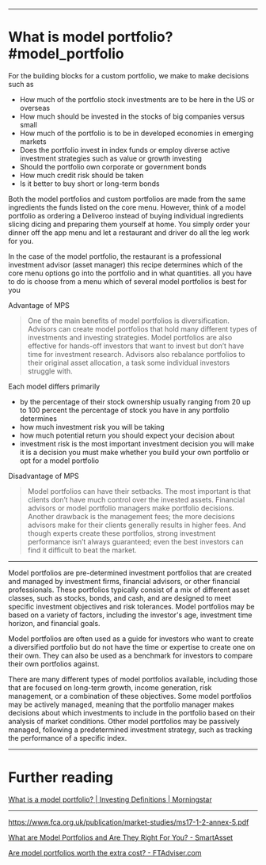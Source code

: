 
----
# What is model portfolio? #model_portfolio

For the building blocks for a custom portfolio, we make to make decisions such as
- How much of the portfolio stock investments are to be here in the US or overseas 
- How much should be invested in the stocks of big companies versus small 
- How much of the portfolio is to be in developed economies in emerging markets 
- Does the portfolio invest in index funds or employ diverse active investment strategies such as value or growth investing 
- Should the portfolio own corporate or government bonds 
- How much credit risk should be taken 
- Is it better to buy short or long-term bonds 

Both the model portfolios and custom portfolios are made from the same ingredients the funds listed on the core menu. However, think of a model portfolio as ordering a Deliveroo instead of buying individual ingredients slicing dicing and preparing them yourself at home. You simply order your dinner off the app menu and let a restaurant and driver do all the leg work for you. 

In the case of the model portfolio, the restaurant is a professional investment advisor (asset manager) this recipe determines which of the core menu options go into the portfolio and in what quantities. all you have to do is choose from a menu which of several model portfolios is best for you 

Advantage of MPS
> One of the main benefits of model portfolios is diversification. Advisors can create model portfolios that hold many different types of investments and investing strategies. Model portfolios are also effective for hands-off investors that want to invest but don’t have time for investment research. Advisors also rebalance portfolios to their original asset allocation, a task some individual investors struggle with.

Each model differs primarily 
- by the percentage of their stock ownership usually ranging from 20 up to 100 percent the percentage of stock you have in any portfolio determines 
- how much investment risk you will be taking 
- how much potential return you should expect your decision about 
- investment risk is the most important investment decision you will make it is a decision you must make whether you build your own portfolio or opt for a model portfolio

Disadvantage of MPS
> Model portfolios can have their setbacks. The most important is that clients don’t have much control over the invested assets. Financial advisors or model portfolio managers make portfolio decisions. Another drawback is the management fees; the more decisions advisors make for their clients generally results in higher fees. And though experts create these portfolios, strong investment performance isn’t always guaranteed; even the best investors can find it difficult to beat the market.

----
Model portfolios are pre-determined investment portfolios that are created and managed by investment firms, financial advisors, or other financial professionals. These portfolios typically consist of a mix of different asset classes, such as stocks, bonds, and cash, and are designed to meet specific investment objectives and risk tolerances. Model portfolios may be based on a variety of factors, including the investor's age, investment time horizon, and financial goals.

Model portfolios are often used as a guide for investors who want to create a diversified portfolio but do not have the time or expertise to create one on their own. They can also be used as a benchmark for investors to compare their own portfolios against.

There are many different types of model portfolios available, including those that are focused on long-term growth, income generation, risk management, or a combination of these objectives. Some model portfolios may be actively managed, meaning that the portfolio manager makes decisions about which investments to include in the portfolio based on their analysis of market conditions. Other model portfolios may be passively managed, following a predetermined investment strategy, such as tracking the performance of a specific index.



----

# Further reading

[What is a model portfolio? | Investing Definitions | Morningstar](https://www.morningstar.com/investing-definitions/model-portfolio)

----
https://www.fca.org.uk/publication/market-studies/ms17-1-2-annex-5.pdf

[What are Model Portfolios and Are They Right For You? - SmartAsset](https://smartasset.com/investing/model-portfolios)

[Are model portfolios worth the extra cost? - FTAdviser.com](https://www.ftadviser.com/investments/2019/11/14/are-model-portfolios-worth-the-extra-cost/)